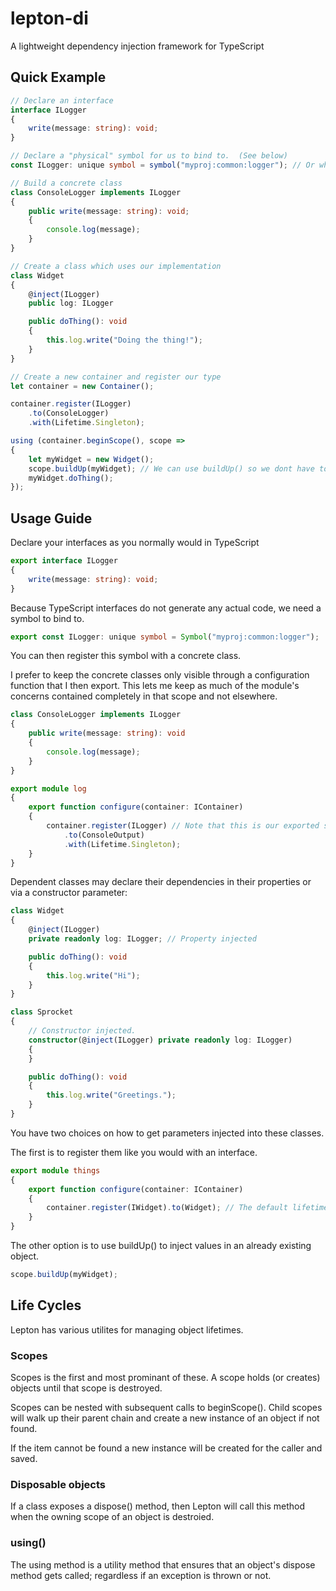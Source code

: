 # lepton-di
A lightweight dependency injection framework for TypeScript


## Quick Example

```typescript
// Declare an interface
interface ILogger
{
    write(message: string): void;
}

// Declare a "physical" symbol for us to bind to.  (See below)
const ILogger: unique symbol = symbol("myproj:common:logger"); // Or whatever clever schema you wish.

// Build a concrete class
class ConsoleLogger implements ILogger
{
    public write(message: string): void;
    {
        console.log(message);
    }
}

// Create a class which uses our implementation
class Widget
{
    @inject(ILogger)
    public log: ILogger

    public doThing(): void
    {
        this.log.write("Doing the thing!");
    }
}

// Create a new container and register our type
let container = new Container();

container.register(ILogger)
    .to(ConsoleLogger)
    .with(Lifetime.Singleton);

using (container.beginScope(), scope =>
{
    let myWidget = new Widget();
    scope.buildUp(myWidget); // We can use buildUp() so we dont have to register Widget
    myWidget.doThing();
});
```

## Usage Guide

Declare your interfaces as you normally would in TypeScript
```typescript
export interface ILogger
{
    write(message: string): void;
}
```

Because TypeScript interfaces do not generate any actual code, we need a symbol to bind to.

```typescript
export const ILogger: unique symbol = Symbol("myproj:common:logger");
```

You can then register this symbol with a concrete class.

I prefer to keep the concrete classes only visible through a configuration function that I then export.
This lets me keep as much of the module's concerns contained completely in that scope and not elsewhere.

```typescript
class ConsoleLogger implements ILogger
{
    public write(message: string): void
    {
        console.log(message);
    }
}

export module log
{
    export function configure(container: IContainer)
    {
        container.register(ILogger) // Note that this is our exported symbol, not the interface.
            .to(ConsoleOutput)
            .with(Lifetime.Singleton);
    }
}
```

Dependent classes may declare their dependencies in their properties or via a constructor parameter:

```typescript
class Widget
{
    @inject(ILogger)
    private readonly log: ILogger; // Property injected

    public doThing(): void
    {
        this.log.write("Hi");
    }
}

class Sprocket
{
    // Constructor injected.
    constructor(@inject(ILogger) private readonly log: ILogger)
    {
    }

    public doThing(): void
    {
        this.log.write("Greetings.");
    }
}
```

You have two choices on how to get parameters injected into these classes.

The first is to register them like you would with an interface.

```typescript
export module things
{
    export function configure(container: IContainer)
    {
        container.register(IWidget).to(Widget); // The default lifetime is transient.
    }
}
```

The other option is to use buildUp() to inject values in an already existing object.

```typescript
scope.buildUp(myWidget);
```

## Life Cycles

Lepton has various utilites for managing object lifetimes.

### Scopes

Scopes is the first and most prominant of these.  A scope holds (or creates) objects until that scope is destroyed.

Scopes can be nested with subsequent calls to beginScope().  Child scopes will walk up their parent chain and create
a new instance of an object if not found.

If the item cannot be found a new instance will be created for the caller and saved.

### Disposable objects

If a class exposes a dispose() method, then Lepton will call this method when the owning scope of an object is destroied.

### using()

The using method is a utility method that ensures that an object's dispose method gets called; regardless if an exception
is thrown or not.
